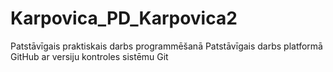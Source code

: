 # Karpovica_PD_Karpovica2
Patstāvīgais praktiskais darbs programmēšanā
Patstāvīgais darbs platformā GitHub ar versiju kontroles sistēmu Git
